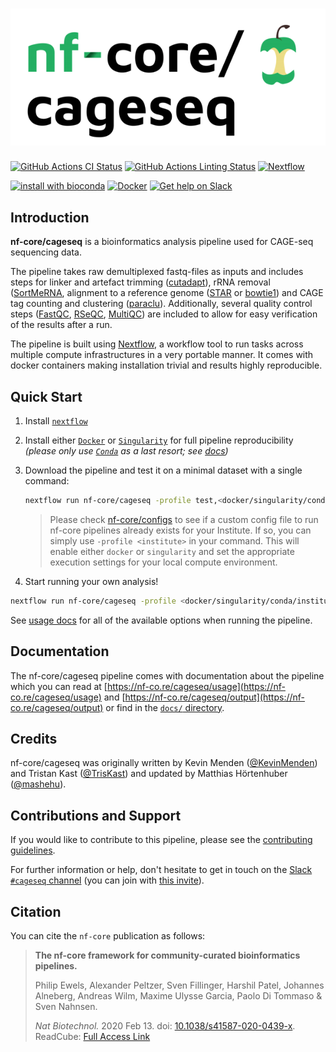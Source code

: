 # ![nf-core/cageseq](docs/images/nf-core-cageseq_logo.png)

[![GitHub Actions CI Status](https://github.com/nf-core/cageseq/workflows/cageseq%20CI/badge.svg)](https://github.com/nf-core/cageseq/actions)
[![GitHub Actions Linting Status](https://github.com/nf-core/cageseq/workflows/cageseq%20linting/badge.svg)](https://github.com/nf-core/cageseq/actions)
[![Nextflow](https://img.shields.io/badge/nextflow-%E2%89%A519.10.0-brightgreen.svg)](https://www.nextflow.io/)

[![install with bioconda](https://img.shields.io/badge/install%20with-bioconda-brightgreen.svg)](https://bioconda.github.io/)
[![Docker](https://img.shields.io/docker/automated/nfcore/cageseq.svg)](https://hub.docker.com/r/nfcore/cageseq)
[![Get help on Slack](http://img.shields.io/badge/slack-nf--core%20%23cageseq-4A154B?logo=slack)](https://nfcore.slack.com/channels/cageseq)

## Introduction

**nf-core/cageseq** is a bioinformatics analysis pipeline used for CAGE-seq sequencing data.

The pipeline takes raw demultiplexed fastq-files as inputs and includes steps for linker and artefact trimming
([cutadapt](https://cutadapt.readthedocs.io/en/stable/guide.html)), rRNA removal ([SortMeRNA](https://github.com/biocore/sortmerna), alignment to a reference genome ([STAR](https://github.com/alexdobin/STAR) or [bowtie1](http://bowtie-bio.sourceforge.net/index.shtml)) and CAGE tag counting
and clustering ([paraclu](http://cbrc3.cbrc.jp/~martin/paraclu/)).
Additionally, several quality control steps
([FastQC](https://www.bioinformatics.babraham.ac.uk/projects/fastqc/),
[RSeQC](http://rseqc.sourceforge.net/),
[MultiQC](https://multiqc.info/))
are included to allow for easy verification of the results after a run.

The pipeline is built using [Nextflow](https://www.nextflow.io), a workflow tool to run tasks across multiple compute infrastructures in a very portable manner. It comes with docker containers making installation trivial and results highly reproducible.

## Quick Start

1. Install [`nextflow`](https://nf-co.re/usage/installation)

2. Install either [`Docker`](https://docs.docker.com/engine/installation/) or [`Singularity`](https://www.sylabs.io/guides/3.0/user-guide/) for full pipeline reproducibility _(please only use [`Conda`](https://conda.io/miniconda.html) as a last resort; see [docs](https://nf-co.re/usage/configuration#basic-configuration-profiles))_

3. Download the pipeline and test it on a minimal dataset with a single command:

    ```bash
    nextflow run nf-core/cageseq -profile test,<docker/singularity/conda/institute>
    ```

    > Please check [nf-core/configs](https://github.com/nf-core/configs#documentation) to see if a custom config file to run nf-core pipelines already exists for your Institute. If so, you can simply use `-profile <institute>` in your command. This will enable either `docker` or `singularity` and set the appropriate execution settings for your local compute environment.

4. Start running your own analysis!

```bash
nextflow run nf-core/cageseq -profile <docker/singularity/conda/institute> --input '*_R1.fastq.gz' --aligner <'star'/'bowtie1'> --genome GRCh38
```

See [usage docs](docs/usage.md) for all of the available options when running the pipeline.

## Documentation

The nf-core/cageseq pipeline comes with documentation about the pipeline which you can read at [https://nf-co.re/cageseq/usage](https://nf-co.re/cageseq/usage) and [https://nf-co.re/cageseq/output](https://nf-co.re/cageseq/output) or find in the [`docs/` directory](docs).

## Credits

nf-core/cageseq was originally written by Kevin Menden ([@KevinMenden](https://github.com/KevinMenden)) and Tristan Kast ([@TrisKast](https://github.com/TrisKast)) and updated by Matthias Hörtenhuber ([@mashehu](https://github.com/mashehu)).

## Contributions and Support

If you would like to contribute to this pipeline, please see the [contributing guidelines](.github/CONTRIBUTING.md).

For further information or help, don't hesitate to get in touch on the [Slack `#cageseq` channel](https://nfcore.slack.com/channels/cageseq) (you can join with [this invite](https://nf-co.re/join/slack)).

## Citation

<!-- TODO nf-core: Add citation for pipeline after first release. Uncomment lines below and update Zenodo doi. -->
<!-- If you use  nf-core/cageseq for your analysis, please cite it using the following doi: [10.5281/zenodo.XXXXXX](https://doi.org/10.5281/zenodo.XXXXXX) -->

You can cite the `nf-core` publication as follows:

> **The nf-core framework for community-curated bioinformatics pipelines.**
>
> Philip Ewels, Alexander Peltzer, Sven Fillinger, Harshil Patel, Johannes Alneberg, Andreas Wilm, Maxime Ulysse Garcia, Paolo Di Tommaso & Sven Nahnsen.
>
> _Nat Biotechnol._ 2020 Feb 13. doi: [10.1038/s41587-020-0439-x](https://dx.doi.org/10.1038/s41587-020-0439-x).
> ReadCube: [Full Access Link](https://rdcu.be/b1GjZ)
